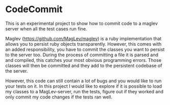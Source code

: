 CodeCommit
==========

This is an experimental project to show how to commit code to a maglev server when all the test cases run fine.

Maglev (https://github.com/MagLev/maglev) is a ruby implementation that allows you to persist ruby objects
transparently. However, this comes with an added responsibility, you have to commit the classes you want to persist
to the server too. During the process of committing a file it is parsed and and compiled, this catches your most
obvious programming errors. Those classes will then be committed and they add to the persistent codebase of the
server.

However, this code can still contain a lot of bugs and you would like to run your tests on it. In this project
I would like to explore if it is possible to load my classes to a MagLev-server, run the tests, figure out if they
worked and only commit my code changes if the tests ran well.